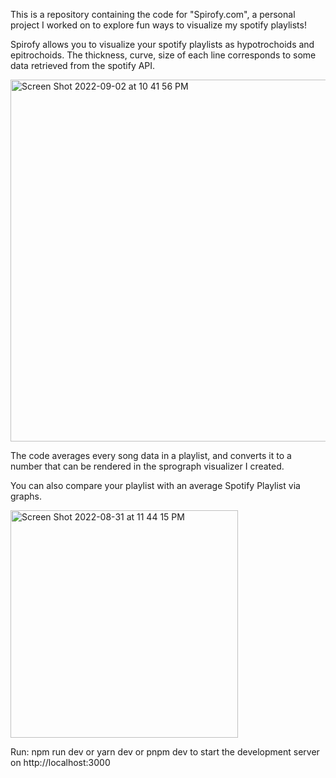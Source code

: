 This is a repository containing the code for "Spirofy.com", a personal project I worked on to explore fun ways to visualize my spotify playlists! 

Spirofy allows you to visualize your spotify playlists as hypotrochoids and epitrochoids. The thickness, curve, size of each line corresponds to some data retrieved from the spotify API. 

<img width="579" alt="Screen Shot 2022-09-02 at 10 41 56 PM" src="https://user-images.githubusercontent.com/63268317/200211437-21bb665e-e074-4e05-a6c1-098e72717955.png">

The code averages every song data in a playlist, and converts it to a number that can be rendered in the sprograph visualizer I created. 

You can also compare your playlist with an average Spotify Playlist via graphs. 

<img width="364" alt="Screen Shot 2022-08-31 at 11 44 15 PM" src="https://user-images.githubusercontent.com/63268317/200211457-95131fd1-53a1-4564-b254-dad1cba13acd.png">


Run: npm run dev or yarn dev or pnpm dev to start the development server on http://localhost:3000

